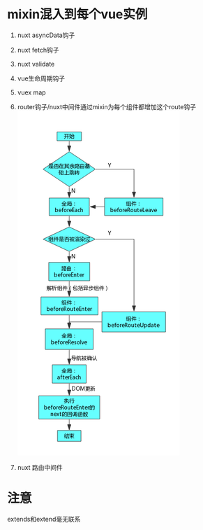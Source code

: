 # mixin混入到每个vue实例
 1. nuxt asyncData钩子
 2. nuxt fetch钩子
 3. nuxt validate
 4. vue生命周期钩子

 5. vuex map
 6. router钩子/nuxt中间件通过mixin为每个组件都增加这个route钩子![](./img/4.png)

 7. nuxt 路由中间件


# 注意
extends和extend毫无联系
